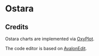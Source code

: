 # Ostara

## Credits

Ostara charts are implemented via [OxyPlot](https://oxyplot.github.io).

The code editor is based on [AvalonEdit](http://avalonedit.net).
